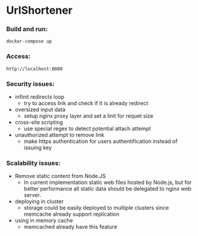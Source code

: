 # UrlShortener

### Build and run:

`docker-compose up`

### Access:

`http://localhost:8080`

### Security issues:
- infinit redirects loop
  * try to access link and check if it is already redirect
- oversized input data
  * setup nginx proxy layer and set a linit for requet size
- cross-site scripting
  * use special regex to detect potential attach attempt
- unauthorized attempt to remove link
  * make https authentication for users authentification instead of issuing key

### Scalability issues:
- Remove static content from Node.JS
  * In current implementation static web files hosted by Node.js, but for better performance all static data should be delegated to nginx web server.
- deploying in cluster
  * storage could be easily deployed to multiple clusters since memcache already support replication
- using in memory cache
  * memcached already have this feature

